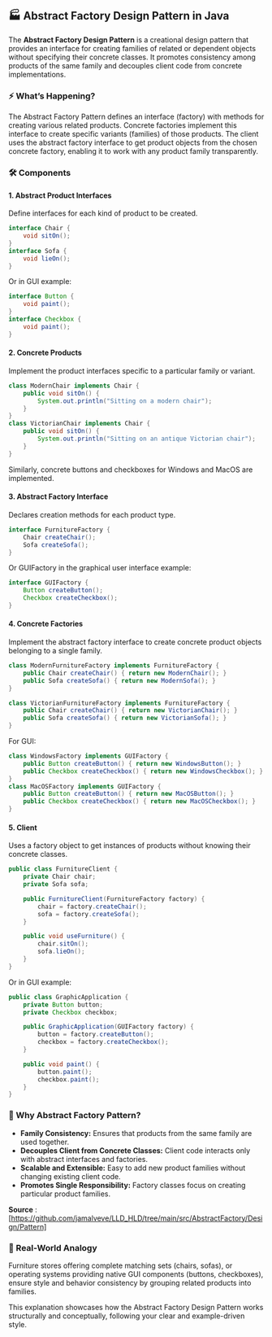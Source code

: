 

## 🏭 Abstract Factory Design Pattern in Java

The **Abstract Factory Design Pattern** is a creational design pattern that provides an interface for creating families of related or dependent objects without specifying their concrete classes. It promotes consistency among products of the same family and decouples client code from concrete implementations.

### ⚡ What’s Happening?

The Abstract Factory Pattern defines an interface (factory) with methods for creating various related products. Concrete factories implement this interface to create specific variants (families) of those products. The client uses the abstract factory interface to get product objects from the chosen concrete factory, enabling it to work with any product family transparently.

### 🛠️ Components

#### 1. Abstract Product Interfaces

Define interfaces for each kind of product to be created.

```java
interface Chair {
    void sitOn();
}
interface Sofa {
    void lieOn();
}
```

Or in GUI example:

```java
interface Button {
    void paint();
}
interface Checkbox {
    void paint();
}
```

#### 2. Concrete Products

Implement the product interfaces specific to a particular family or variant.

```java
class ModernChair implements Chair {
    public void sitOn() {
        System.out.println("Sitting on a modern chair");
    }
}
class VictorianChair implements Chair {
    public void sitOn() {
        System.out.println("Sitting on an antique Victorian chair");
    }
}
```

Similarly, concrete buttons and checkboxes for Windows and MacOS are implemented.

#### 3. Abstract Factory Interface

Declares creation methods for each product type.

```java
interface FurnitureFactory {
    Chair createChair();
    Sofa createSofa();
}
```

Or GUIFactory in the graphical user interface example:

```java
interface GUIFactory {
    Button createButton();
    Checkbox createCheckbox();
}
```

#### 4. Concrete Factories

Implement the abstract factory interface to create concrete product objects belonging to a single family.

```java
class ModernFurnitureFactory implements FurnitureFactory {
    public Chair createChair() { return new ModernChair(); }
    public Sofa createSofa() { return new ModernSofa(); }
}

class VictorianFurnitureFactory implements FurnitureFactory {
    public Chair createChair() { return new VictorianChair(); }
    public Sofa createSofa() { return new VictorianSofa(); }
}
```

For GUI:

```java
class WindowsFactory implements GUIFactory {
    public Button createButton() { return new WindowsButton(); }
    public Checkbox createCheckbox() { return new WindowsCheckbox(); }
}
class MacOSFactory implements GUIFactory {
    public Button createButton() { return new MacOSButton(); }
    public Checkbox createCheckbox() { return new MacOSCheckbox(); }
}
```

#### 5. Client

Uses a factory object to get instances of products without knowing their concrete classes.

```java
public class FurnitureClient {
    private Chair chair;
    private Sofa sofa;

    public FurnitureClient(FurnitureFactory factory) {
        chair = factory.createChair();
        sofa = factory.createSofa();
    }

    public void useFurniture() {
        chair.sitOn();
        sofa.lieOn();
    }
}
```

Or in GUI example:

```java
public class GraphicApplication {
    private Button button;
    private Checkbox checkbox;

    public GraphicApplication(GUIFactory factory) {
        button = factory.createButton();
        checkbox = factory.createCheckbox();
    }

    public void paint() {
        button.paint();
        checkbox.paint();
    }
}
```

### 🌟 Why Abstract Factory Pattern?

- **Family Consistency:** Ensures that products from the same family are used together.
- **Decouples Client from Concrete Classes:** Client code interacts only with abstract interfaces and factories.
- **Scalable and Extensible:** Easy to add new product families without changing existing client code.
- **Promotes Single Responsibility:** Factory classes focus on creating particular product families.

**Source** :[https://github.com/jamalveve/LLD_HLD/tree/main/src/AbstractFactory/Design/Pattern]
### 🚗 Real-World Analogy

Furniture stores offering complete matching sets (chairs, sofas), or operating systems providing native GUI components (buttons, checkboxes), ensure style and behavior consistency by grouping related products into families.

This explanation showcases how the Abstract Factory Design Pattern works structurally and conceptually, following your clear and example-driven style.
